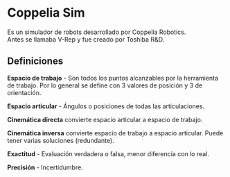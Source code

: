 # Coppelia Sim
Es un simulador de robots desarrollado por Coppelia Robotics.  
Antes se llamaba V-Rep y fue creado por Toshiba R&D.  

## Definiciones
**Espacio de trabajo** - Son todos los puntos alcanzables por la herramienta de trabajo.
Por lo general se define con 3 valores de posición y 3 de orientación.  

**Espacio articular** - Ángulos o posiciones de todas las articulaciones.  

**Cinemática directa** convierte espacio articular a espacio de trabajo.  

**Cinemática inversa** convierte espacio de trabajo a espacio articular. Puede tener varias soluciones (redundante).  

**Exactitud** - Evaluación verdadera o falsa, menor diferencia con lo real.  

**Precisión** - Incertidumbre.  
